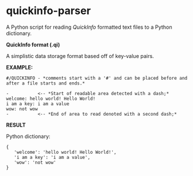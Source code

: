 # quickinfo-parser

A Python script for reading *QuickInfo* formatted text files to a Python dictionary.

**QuickInfo format (.qi)**

A simplistic data storage format based off of key-value pairs.

**EXAMPLE:**

```
#/QUICKINFO - *comments start with a '#' and can be placed before and after a file starts and ends.*

-           <-- *Start of readable area detected with a dash;*
welcome: hello world! Hello World!
i am a key: i am a value
wow: not wow
-           <-- *End of area to read denoted with a second dash;*
```

**RESULT**

Python dictionary:

```
{
   'welcome': 'hello world! Hello World!',
   'i am a key': 'i am a value',
   'wow': 'not wow'
}
```


